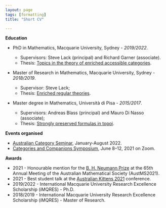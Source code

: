 ```yaml
---
layout: page
tags: [formatting]
title: "Short CV"

---
```



**Education**
* PhD in Mathematics, Macquarie University, Sydney - *2019/2022*.
    * Supervisors: Steve Lack (principal) and Richard Garner (associate).
    * Thesis: [Topics in the theory of enriched accessible categories](https://doi.org/10.25949/21638081.v1).

* Master of Research in Mathematics, Macquarie University, Sydney - *2018/2019*.
    * Supervisor: Steve Lack;
    * Thesis: [Enriched regular theories](http://hdl.handle.net/1959.14/1270426).

* Master degree in Mathematics, Università di Pisa - *2015/2017*.
    * Supervisors: Andreas Blass (principal) and Mauro Di Nasso (associate);
    * Thesis: [Strongly preserved formulas in topoi](https://etd.adm.unipi.it/t/etd-11222017-094128/).

**Events organised**
* [Australian Category Seminar](http://web.science.mq.edu.au/groups/coact/seminar/about-auscat.html), January-August 2022.
* [Categories and Companions Symposium](http://web.science.mq.edu.au/groups/coact/seminar/CaCS2021/), June 8–12, 2021 on Zoom. 

**Awards**

* 2021 -  Honourable mention for the [B. H. Neumann Prize](https://austms.org.au/awards-grants/awards/the-bernhard-neumann-prize/) at the 65th Annual Meeting of the Australian Mathematical Society (AustMS2021).
* 2021 - Best student talk at the [Australian Kittens 2021](https://www.marcyrobertson.com/australian-kittens--an-ecr-conference.html) conference.
* 2019/2022 - International Macquarie University Research Excellence Scholarship (iMQRES) - Ph.D.
* 2018/2019 - International Macquarie University Research Excellence Scholarship (iMQRES) - Master of Research.
